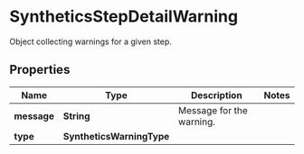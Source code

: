 

# SyntheticsStepDetailWarning

Object collecting warnings for a given step.

## Properties

Name | Type | Description | Notes
------------ | ------------- | ------------- | -------------
**message** | **String** | Message for the warning. | 
**type** | **SyntheticsWarningType** |  | 



